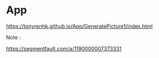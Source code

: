 # App

https://tonyrenhk.github.io/App/GeneratePicture1/index.html


Note : 

https://segmentfault.com/a/1190000007373331
